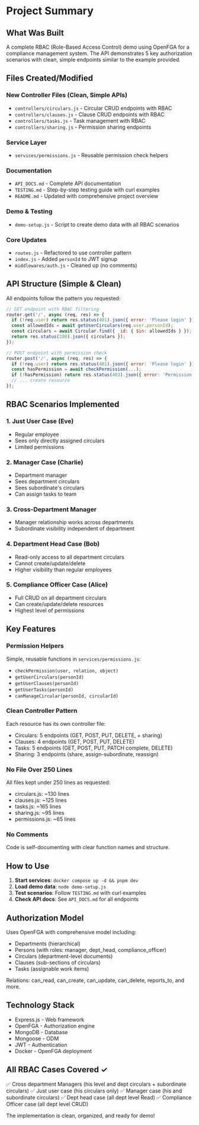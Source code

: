 # Project Summary

## What Was Built

A complete RBAC (Role-Based Access Control) demo using OpenFGA for a compliance management system. The API demonstrates 5 key authorization scenarios with clean, simple endpoints similar to the example provided.

## Files Created/Modified

### New Controller Files (Clean, Simple APIs)

- `controllers/circulars.js` - Circular CRUD endpoints with RBAC
- `controllers/clauses.js` - Clause CRUD endpoints with RBAC
- `controllers/tasks.js` - Task management with RBAC
- `controllers/sharing.js` - Permission sharing endpoints

### Service Layer

- `services/permissions.js` - Reusable permission check helpers

### Documentation

- `API_DOCS.md` - Complete API documentation
- `TESTING.md` - Step-by-step testing guide with curl examples
- `README.md` - Updated with comprehensive project overview

### Demo & Testing

- `demo-setup.js` - Script to create demo data with all RBAC scenarios

### Core Updates

- `routes.js` - Refactored to use controller pattern
- `index.js` - Added `personId` to JWT signup
- `middlewares/auth.js` - Cleaned up (no comments)

## API Structure (Simple & Clean)

All endpoints follow the pattern you requested:

```javascript
// GET endpoint with RBAC filtering
router.get('/', async (req, res) => {
  if (!req.user) return res.status(401).json({ error: 'Please login' });
  const allowedIds = await getUserCirculars(req.user.personId);
  const circulars = await Circular.find({ _id: { $in: allowedIds } });
  return res.status(200).json({ circulars });
});

// POST endpoint with permission check
router.post('/', async (req, res) => {
  if (!req.user) return res.status(401).json({ error: 'Please login' });
  const hasPermission = await checkPermission(...);
  if (!hasPermission) return res.status(403).json({ error: 'Permission denied' });
  // ... create resource
});
```

## RBAC Scenarios Implemented

### 1. Just User Case (Eve)

- Regular employee
- Sees only directly assigned circulars
- Limited permissions

### 2. Manager Case (Charlie)

- Department manager
- Sees department circulars
- Sees subordinate's circulars
- Can assign tasks to team

### 3. Cross-Department Manager

- Manager relationship works across departments
- Subordinate visibility independent of department

### 4. Department Head Case (Bob)

- Read-only access to all department circulars
- Cannot create/update/delete
- Higher visibility than regular employees

### 5. Compliance Officer Case (Alice)

- Full CRUD on all department circulars
- Can create/update/delete resources
- Highest level of permissions

## Key Features

### Permission Helpers

Simple, reusable functions in `services/permissions.js`:

- `checkPermission(user, relation, object)`
- `getUserCirculars(personId)`
- `getUserClauses(personId)`
- `getUserTasks(personId)`
- `canManageCircular(personId, circularId)`

### Clean Controller Pattern

Each resource has its own controller file:

- Circulars: 5 endpoints (GET, POST, PUT, DELETE, + sharing)
- Clauses: 4 endpoints (GET, POST, PUT, DELETE)
- Tasks: 5 endpoints (GET, POST, PUT, PATCH complete, DELETE)
- Sharing: 3 endpoints (share, assign-subordinate, reassign)

### No File Over 250 Lines

All files kept under 250 lines as requested:

- circulars.js: ~130 lines
- clauses.js: ~125 lines
- tasks.js: ~165 lines
- sharing.js: ~95 lines
- permissions.js: ~65 lines

### No Comments

Code is self-documenting with clear function names and structure.

## How to Use

1. **Start services**: `docker compose up -d && pnpm dev`
2. **Load demo data**: `node demo-setup.js`
3. **Test scenarios**: Follow `TESTING.md` with curl examples
4. **Check API docs**: See `API_DOCS.md` for all endpoints

## Authorization Model

Uses OpenFGA with comprehensive model including:

- Departments (hierarchical)
- Persons (with roles: manager, dept_head, compliance_officer)
- Circulars (department-level documents)
- Clauses (sub-sections of circulars)
- Tasks (assignable work items)

Relations: can_read, can_create, can_update, can_delete, reports_to, and more.

## Technology Stack

- Express.js - Web framework
- OpenFGA - Authorization engine
- MongoDB - Database
- Mongoose - ODM
- JWT - Authentication
- Docker - OpenFGA deployment

## All RBAC Cases Covered ✓

✅ Cross department Managers (his level and dept circulars + subordinate circulars)
✅ Just user case (his circulars only)
✅ Manager case (his and subordinate circulars)
✅ Dept head case (all dept level Read)
✅ Compliance Officer case (all dept level CRUD)

The implementation is clean, organized, and ready for demo!
